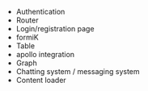 - Authentication
- Router
- Login/registration page
- formiK
- Table
- apollo integration
- Graph
- Chatting system / messaging system
- Content loader
